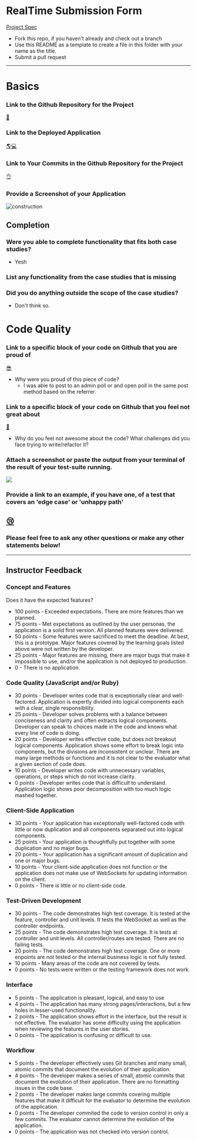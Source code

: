 # RealTime Submission Form
[Project Spec](https://github.com/turingschool/curriculum/blob/master/source/projects/real_time.markdown)

* Fork this repo, if you haven't already and check out a branch
* Use this README as a template to create a file in this folder with your name as the title.
* Submit a pull request

------

# Basics

### Link to the Github Repository for the Project
[:floppy_disk:](https://github.com/edgarduran/real-time)

### Link to the Deployed Application
[:earth_americas::computer:](http://edgars-real-time.herokuapp.com/)

### Link to Your Commits in the Github Repository for the Project
[:ok_hand:](https://github.com/edgarduran/real-time/commits)

### Provide a Screenshot of your Application
![construction](http://contemporary-home-computing.org/still-there/fullsize/geocities/uc.png)

## Completion

### Were you able to complete functionality that fits both case studies?
  - Yesh

### List any functionality from the case studies that is missing

### Did you do anything outside the scope of the case studies?
  - Don't think so.

# Code Quality

### Link to a specific block of your code on Github that you are proud of
[:sunglasses:](https://github.com/edgarduran/real-time/blob/master/server.js#L66-L78)
* Why were you proud of this piece of code?
  - I was able to post to an admin poll or and open poll in the same post method based on the referrer.

### Link to a specific block of your code on Github that you feel not great about
[:poop:](https://github.com/edgarduran/real-time/blob/master/public/client.js)
* Why do you feel not awesome about the code? What challenges did you face trying to write/refactor it?

### Attach a screenshot or paste the output from your terminal of the result of your test-suite running.
![](http://i.imgur.com/Toh5i2k.png)

### Provide a link to an example, if you have one, of a test that covers an 'edge case' or 'unhappy path'
[:cry:](https://github.com/edgarduran/real-time/blob/master/test/admin-poll-test.js#L61-L69)
-----

### Please feel free to ask any other questions or make any other statements below!


-----

## Instructor Feedback

### Concept and Features

Does it have the expected features?

* 100 points - Exceeded expectations. There are more features than we planned.
* 75 points - Met expectations as outlined by the user personas, the application is a solid first version. All planned features were delivered.
* 50 points - Some features were sacrificed to meet the deadline. At best, this is a prototype. Major features covered by the learning goals listed above were not written by the developer.
* 25 points - Major features are missing, there are major bugs that make it impossible to use, and/or the application is not deployed to production.
* 0 - There is no application.

### Code Quality (JavaScript and/or Ruby)

* 30 points - Developer writes code that is exceptionally clear and well-factored. Application is expertly divided into logical components each with a clear, single responsibility.
* 25 points - Developer solves problems with a balance between conciseness and clarity and often extracts logical components. Developer can speak to choices made in the code and knows what every line of code is doing.
* 20 points - Developer writes effective code, but does not breakout logical components. Application shows some effort to break logic into components, but the divisions are inconsistent or unclear. There are many large methods or functions and it is not clear to the evaluator what a given section of code does.
* 10 points - Developer writes code with unnecessary variables, operations, or steps which do not increase clarity.
* 0 points - Developer writes code that is difficult to understand. Application logic shows poor decomposition with too much logic mashed together.

### Client-Side Application

* 30 points - Your application has exceptionally well-factored code with little or now duplication and all components separated out into logical components.
* 25 points - Your application is thoughtfully put together with some duplication and no major bugs.
* 20 points - Your application has a significant amount of duplication and one or major bugs.
* 10 points - Your client-side application does not function or the application does not make use of WebSockets for updating information on the client.
* 0 points - There is little or no client-side code.

### Test-Driven Development

* 30 points - The code demonstrates high test coverage. It is tested at the feature, controller and unit levels. It tests the WebSocket as well as the controller endpoints.
* 25 points - The code demonstrates high test coverage. It is tests at controller and unit levels. All controller/routes are tested. There are no failing tests.
* 20 points - The code demonstrates high test coverage. One or more enpoints are not tested or the internal business logic is not fully tested.
* 10 points - Many areas of the code are not covered by tests.
* 0 points - No tests were written or the testing framework does not work.

### Interface

* 5 points - The application is pleasant, logical, and easy to use
* 4 points - The application has many strong pages/interactions, but a few holes in lesser-used functionality.
* 2 points - The application shows effort in the interface, but the result is not effective. The evaluator has some difficulty using the application when reviewing the features in the user stories.
* 0 points - The application is confusing or difficult to use.

### Workflow

* 5 points - The developer effectively uses Git branches and many small, atomic commits that document the evolution of their application.
* 4 points - The developer makes a series of small, atomic commits that document the evolution of their application. There are no formatting issues in the code base.
* 2 points - The developer makes large commits covering multiple features that make it difficult for the evaluator to determine the evolution of the application.
* 0 points - The developer commited the code to version control in only a few commits. The evaluator cannot determine the evolution of the application.
* 0 points - The application was not checked into version control.
